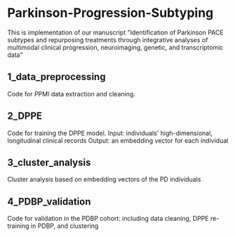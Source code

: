 # Parkinson-Progression-Subtyping

This is implementation of our manuscript "Identification of Parkinson PACE subtypes and repurposing treatments through integrative analyses of multimodal clinical progression, neuroimaging, genetic, and transcriptomic data"


## 1_data_preprocessing
Code for PPMI data extraction and cleaning.

## 2_DPPE
Code for training the DPPE model. 
Input: individuals' high-dimensional, longitudinal clinical records
Output: an embedding vector for each individual

## 3_cluster_analysis
Cluster analysis based on embedding vectors of the PD individuals

## 4_PDBP_validation
Code for validation in the PDBP cohort: including data cleaning, DPPE re-training in PDBP, and clustering

## 
